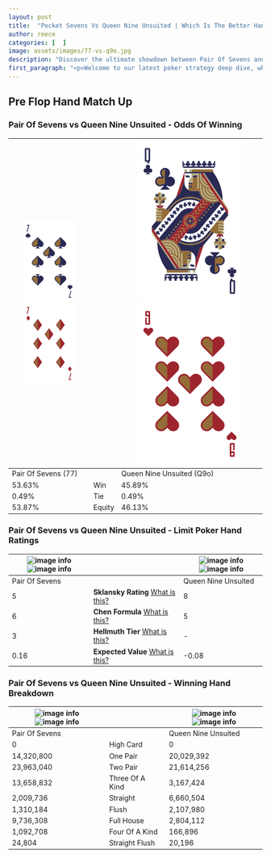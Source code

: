 ```yaml
---
layout: post
title:  "Pocket Sevens Vs Queen Nine Unsuited | Which Is The Better Hand In Poker? A Complete Guide"
author: reece
categories: [  ]
image: assets/images/77-vs-q9o.jpg
description: "Discover the ultimate showdown between Pair Of Sevens and Queen Nine Unsuited in poker! Uncover the odds, strategies, and scenarios where one hand triumphs over the other. Get ready to up your poker game with this thrilling analysis."
first_paragraph: "<p>Welcome to our latest poker strategy deep dive, where we're pitting two distinct hands against each other in a high-stakes showdown: Pair Of Sevens vs Queen Nine Unsuited.</p><p>In the dynamic world of poker, every decision counts, and knowing which hand holds the upper hand is key to your success at the table.</p><p>In this article, we'll dissect these two hands, explore the scenarios where one dominates the other, and equip you with the knowledge to make strategic choices that can tip the odds in your favor.</p><p>Get ready to unravel the intriguing dynamics of these poker hands and elevate your game to new heights.</p>"
---
```




[comment]: # (sp0)

## Pre Flop Hand Match Up

<div class="table hand-ratings" markdown="1"> 



### Pair Of Sevens vs Queen Nine Unsuited - Odds Of Winning


    
| ![image info](assets/images/hand1/7.png) ![image info](assets/images/hand1/7o.png) |  | ![image info](assets/images/hand2/q.png) ![image info](assets/images/hand2/9o.png) |
| -------- | -------- | -------- |
| Pair Of Sevens (77) |  | Queen Nine Unsuited (Q9o) |
| 53.63% | Win | 45.89% |
| 0.49% | Tie | 0.49% |
| 53.87% | Equity | 46.13% |




[comment]: # (sp1)



### Pair Of Sevens vs Queen Nine Unsuited - Limit Poker Hand Ratings


    
| ![image info](https://www.riverpairs.com/assets/images/hand1/7.png) ![image info](https://www.riverpairs.com/assets/images/hand1/7o.png) |  | ![image info](https://www.riverpairs.com/assets/images/hand2/q.png) ![image info](https://www.riverpairs.com/assets/images/hand2/9o.png) |
| -------- | -------- | -------- |
| Pair Of Sevens |  | Queen Nine Unsuited |
| 5 | **Sklansky Rating** [What is this?](/sklansky-rating-explained) | 8 |
| 6 | **Chen Formula** [What is this?](/chen-formula-explained) | 5 |
| 3 | **Hellmuth Tier** [What is this?](/Hellmuth-tier-explained) | - |
| 0.16 | **Expected Value** [What is this?](/expected-value-explained) | -0.08 |




[comment]: # (sp2)



### Pair Of Sevens vs Queen Nine Unsuited - Winning Hand Breakdown


    
| ![image info](https://www.riverpairs.com/assets/images/hand1/7.png) ![image info](https://www.riverpairs.com/assets/images/hand1/7o.png) |  | ![image info](https://www.riverpairs.com/assets/images/hand2/q.png) ![image info](https://www.riverpairs.com/assets/images/hand2/9o.png) |
| -------- | -------- | -------- |
| Pair Of Sevens |  | Queen Nine Unsuited |
| 0 | High Card | 0 |
| 14,320,800 | One Pair | 20,029,392 |
| 23,963,040 | Two Pair | 21,614,256 |
| 13,658,832 | Three Of A Kind | 3,167,424 |
| 2,009,736 | Straight | 6,660,504 |
| 1,310,184 | Flush | 2,107,980 |
| 9,736,308 | Full House | 2,804,112 |
| 1,092,708 | Four Of A Kind | 166,896 |
| 24,804 | Straight Flush | 20,196 |




[comment]: # (sp3)



</div>

[comment]: # (sp4)



[comment]: # (sp5)

